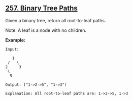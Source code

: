 ## [257. Binary Tree Paths](https://leetcode.com/problems/binary-tree-paths/)

Given a binary tree, return all root-to-leaf paths.

Note: A leaf is a node with no children.

**Example:**

```
Input:

   1
 /   \
2     3
 \
  5

Output: ["1->2->5", "1->3"]

Explanation: All root-to-leaf paths are: 1->2->5, 1->3
```
